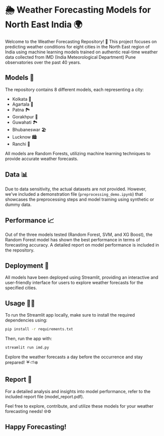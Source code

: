 # 🌦️ Weather Forecasting Models for North East India 🌍

Welcome to the Weather Forecasting Repository! 🚀 This project focuses on predicting weather conditions for eight cities in the North East region of India using machine learning models trained on authentic real-time weather data collected from IMD (India Meteorological Department) Pune observatories over the past 40 years.

## Models 🤖

The repository contains 8 different models, each representing a city:
- Kolkata 🌆
- Agartala 🌲
- Patna 🏞️
- Gorakhpur 🏰
- Guwahati 🏞️
- Bhubaneswar 🏖️
- Lucknow 🏙️
- Ranchi 🌳


All models are Random Forests, utilizing machine learning techniques to provide accurate weather forecasts.

## Data 📊

Due to data sensitivity, the actual datasets are not provided. However, we've included a demonstration file (`preprocessing_demo.ipynb`) that showcases the preprocessing steps and model training using synthetic or dummy data.

## Performance 📈

Out of the three models tested (Random Forest, SVM, and XG Boost), the Random Forest model has shown the best performance in terms of forecasting accuracy. A detailed report on model performance is included in the repository.

## Deployment 🚀

All models have been deployed using Streamlit, providing an interactive and user-friendly interface for users to explore weather forecasts for the specified cities.

## Usage 🧑‍💻

To run the Streamlit app locally, make sure to install the required dependencies using:

```bash
pip install -r requirements.txt
```

Then, run the app with:
```bash
streamlit run imd.py
```

Explore the weather forecasts a day before the occurrence and stay prepared! ☔⛅❄️

## Report 📄
For a detailed analysis and insights into model performance, refer to the included report file (model_report.pdf).

Feel free to explore, contribute, and utilize these models for your weather forecasting needs! 🌐⚙️

## Happy Forecasting!


